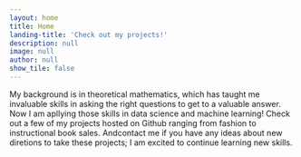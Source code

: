 ```yaml
---
layout: home
title: Home
landing-title: 'Check out my projects!'
description: null
image: null
author: null
show_tile: false
---
```


My background is in theoretical mathematics, which has taught me invaluable skills in asking the right questions to get to a valuable answer. 
Now I am apllying those skills in data science and machine learning! 
Check out a few of my projects hosted on Github ranging from fashion to instructional book sales. 
Andcontact me if you have any ideas about new diretions to take these projects; I am excited to continue learning new skills.
